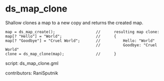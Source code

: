 ds_map_clone
============

Shallow clones a map to a new copy and returns the created map.

    map = ds_map_create();                  //      resulting map clone:
    map[? "Hello"] = "World";               //      {
    map[? "Goodbye"] = "Cruel World";       //          Hello: "World"
                                            //          Goodbye: "Cruel World"
    clone = ds_map_clone(map);              //      }
    
script: ds_map_clone.gml

contributors: RaniSputnik
